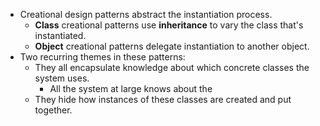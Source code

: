 - Creational design patterns abstract the instantiation process.
    - **Class** creational patterns use **inheritance** to vary the class that's instantiated.
    - **Object** creational patterns delegate instantiation to another object.
- Two recurring themes in these patterns:
    - They all encapsulate knowledge about which concrete classes the system uses.
        - All the system at large knows about the
    - They hide how instances of these classes are created and put together.
